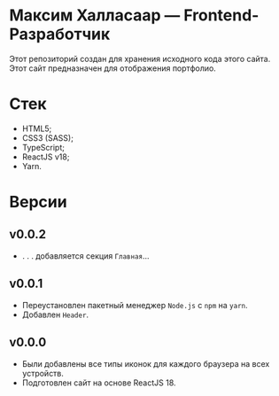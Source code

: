 # Максим Халласаар — Frontend-Разработчик

Этот репозиторий создан для хранения исходного кода этого сайта. Этот сайт предназначен для отображения портфолио.

# Стек

- HTML5;
- CSS3 (SASS);
- TypeScript;
- ReactJS v18;
- Yarn.

# Версии

## v0.0.2

- . . . добавляется секция `Главная`...

## v0.0.1

- Переустановлен пакетный менеджер `Node.js` с `npm` на `yarn`.
- Добавлен `Header`.

## v0.0.0

- Были добавлены все типы иконок для каждого браузера на всех устройств.
- Подготовлен сайт на основе ReactJS 18.
